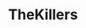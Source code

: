 ---
title: TheKillers
crosslinks:
- GoodFineMusic
- titlegore
- indieheads
- Muse
- AMAAggregator
- raimimemes
- me_irl
- IrelandonReddit
- copypasta
---